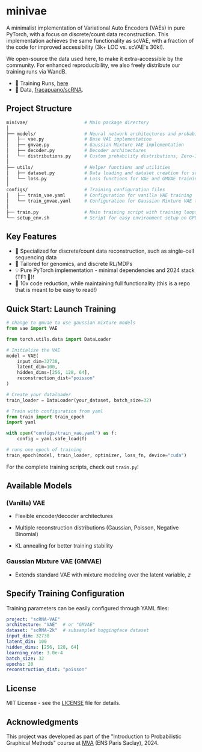 # minivae

A minimalist implementation of Variational Auto Encoders (VAEs) in pure PyTorch, with a focus on discrete/count data reconstruction. This implementation achieves the same functionality as scVAE, with a fraction of the code for improved accessibility (3k+ LOC vs. scVAE's 30k!). 

We open-source the data used here, to make it extra-accessible by the community. For enhanced reproducibility, we also freely distribute our training runs via WandB. 

- 🐝 Training Runs, [here](https://wandb.ai/francescocapuano/scRNA-VAE/overview)
- 🤗 Data, [fracapuano/scRNA](https://huggingface.co/fracapuano/datasets/scRNA).

## Project Structure
```bash
minivae/                     # Main package directory
│
├── models/                  # Neural network architectures and probability distros
│   ├── vae.py               # Base VAE implementation
│   ├── gmvae.py             # Gaussian Mixture VAE implementation
│   ├── decoder.py           # Decoder architectures
│   └── distributions.py     # Custom probability distributions, Zero-Inflated
│
├── utils/                   # Helper functions and utilities
│   ├── dataset.py           # Data loading and dataset creation for scRNA data
│   └── loss.py              # Loss functions for VAE and GMVAE training
│
configs/                     # Training configuration files
│   ├── train_vae.yaml       # Configuration for vanilla VAE training
│   └── train_gmvae.yaml     # Configuration for Gaussian Mixture VAE training
│
├── train.py                 # Main training script with training loops and validation
└── setup_env.sh             # Script for easy environment setup on GPU machines of the env
```

## Key Features

- 🎯 Specialized for discrete/count data reconstruction, such as single-cell sequencing data
- 🧬 Tailored for genomics, and discrete RL/MDPs
- 💡 Pure PyTorch implementation - minimal dependencies and 2024 stack (TF1 🤮)!
- 🚀 10x code reduction, while maintaining full functionality (this is a repo that is meant to be easy to read!)

## Quick Start: Launch Training

```python
# change to gmvae to use gaussian mixture models
from vae import VAE

from torch.utils.data import DataLoader

# Initialize the VAE
model = VAE(
    input_dim=32738,
    latent_dim=100,
    hidden_dims=[256, 128, 64],
    reconstruction_dist="poisson"
)

# Create your dataloader
train_loader = DataLoader(your_dataset, batch_size=32)

# Train with configuration from yaml
from train import train_epoch
import yaml

with open("configs/train_vae.yaml") as f:
    config = yaml.safe_load(f)

# runs one epoch of training
train_epoch(model, train_loader, optimizer, loss_fn, device="cuda")
```

For the complete training scripts, check out `train.py`!


## Available Models

### (Vanilla) VAE

- Flexible encoder/decoder architectures

- Multiple reconstruction distributions (Gaussian, Poisson, Negative Binomial)

- KL annealing for better training stability

### Gaussian Mixture VAE (GMVAE)

- Extends standard VAE with mixture modeling over the latent variable, $z$


## Specify Training Configuration

Training parameters can be easily configured through YAML files:
```yaml
project: "scRNA-VAE"
architecture: "VAE"  # or "GMVAE"
dataset: "scRNA-2k"  # subsampled huggingface dataset
input_dim: 32738
latent_dim: 100
hidden_dims: [256, 128, 64]
learning_rate: 3.0e-4
batch_size: 32
epochs: 20
reconstruction_dist: "poisson"
```


## License

MIT License - see the [LICENSE](LICENSE) file for details.


## Acknowledgments

This project was developed as part of the "Introduction to Probabilistic Graphical Methods" course at [MVA](https://master-mva.com) (ENS Paris Saclay), 2024.